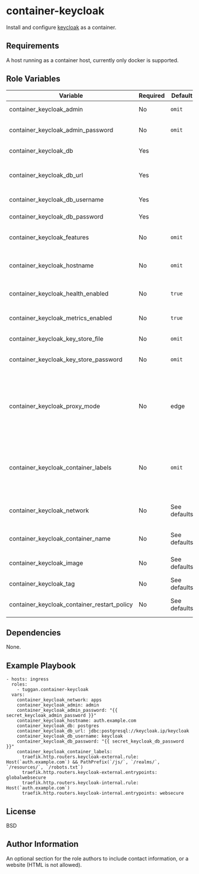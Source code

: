 container-keycloak
=========

Install and configure [keycloak](https://www.keycloak.org/) as a container.

Requirements
------------

A host running as a container host, currently only docker is supported.

Role Variables
--------------

| Variable                                    | Required | Default      | Description                                                               |
| ------------------------------------------- | -------- | ------------ | ------------------------------------------------------------------------- |
| container_keycloak_admin                    | No       | `omit`       | Initial admin user                                                        |
| container_keycloak_admin_password           | No       | `omit`       | Initial admin user password                                               |
| container_keycloak_db                       | Yes      |              | Database type                                                             |
| container_keycloak_db_url                   | Yes      |              | Database url, see example playbook                                        |
| container_keycloak_db_username              | Yes      |              | Database user                                                             |
| container_keycloak_db_password              | Yes      |              | Database password                                                         |
| container_keycloak_features                 | No       | `omit`       | Features to enable or disable                                             |
| container_keycloak_hostname                 | No       | `omit`       | KeyCloak hostname. Should be your fqdn                                    |
| container_keycloak_health_enabled           | No       | `true`       | Enable health endpoint                                                    |
| container_keycloak_metrics_enabled          | No       | `true`       | Enable metrics endpoint                                                   |
| container_keycloak_key_store_file           | No       | `omit`       | Path to key store file                                                    |
| container_keycloak_key_store_password       | No       | `omit`       | Key store file password                                                   |
| container_keycloak_proxy_mode               | No       | edge         | KeyCloak proxy mode. Edge is a good default when running through a proxy. |
| container_keycloak_container_labels         | No       | `omit`       | List of labels to assign the container. See example playbook              |
| container_keycloak_network                  | No       | See defaults | Network to connect the container to.                                      |
| container_keycloak_container_name           | No       | See defaults | Name of the container                                                     |
| container_keycloak_image                    | No       | See defaults | Container image to use                                                    |
| container_keycloak_tag                      | No       | See defaults | Container image tag                                                       |
| container_keycloak_container_restart_policy | No       | See defaults | Container restart policy                                                  |

Dependencies
------------

None.

Example Playbook
----------------

    - hosts: ingress
      roles:
        - tuggan.container-keycloak
      vars:
        container_keycloak_network: apps
        container_keycloak_admin: admin
        container_keycloak_admin_password: "{{ secret_keycloak_admin_password }}"
        container_keycloak_hostname: auth.example.com
        container_keycloak_db: postgres
        container_keycloak_db_url: jdbc:postgresql://keycloak.ip/keycloak
        container_keycloak_db_username: keycloak
        container_keycloak_db_password: "{{ secret_keycloak_db_password }}"
        container_keycloak_container_labels:
          traefik.http.routers.keycloak-external.rule: Host(`auth.example.com`) && PathPrefix(`/js/`, `/realms/`, `/resources/`, `/robots.txt`)
          traefik.http.routers.keycloak-external.entrypoints: globalwebsecure
          traefik.http.routers.keycloak-internal.rule: Host(`auth.example.com`) 
          traefik.http.routers.keycloak-internal.entrypoints: websecure

License
-------

BSD

Author Information
------------------

An optional section for the role authors to include contact information, or a website (HTML is not allowed).
